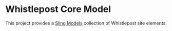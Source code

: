 [Sling Models]: https://sling.apache.org/documentation/bundles/models.html

# Whistlepost Core Model

This project provides a [Sling Models] collection of Whistlepost site elements.
